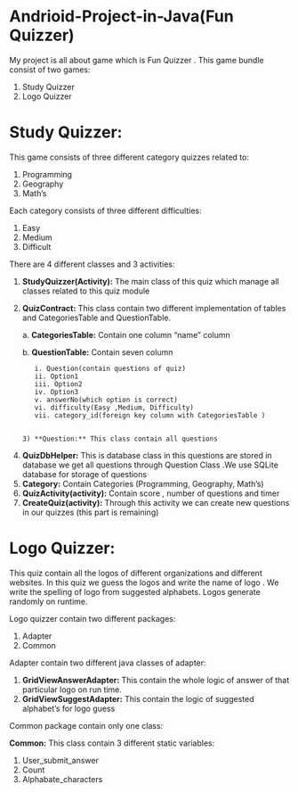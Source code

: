 # Andrioid-Project-in-Java(Fun Quizzer)
My project is all about  game  which is  Fun Quizzer . This game bundle consist of two games: 
  1) Study Quizzer 
  2) Logo Quizzer 
# Study Quizzer: 
This game consists of  three different category quizzes related to: 
  1. Programming
  2. Geography 
  3. Math’s
  
  
Each category consists of  three different difficulties: 
  1. Easy 
  2. Medium 
  3. Difficult 
  
  
There are 4 different classes and 3 activities: 
  1. **StudyQuizzer(Activity):** The main class of this quiz which manage all classes related to this quiz module 
  2. **QuizContract:** This class contain two different implementation of tables and CategoriesTable and QuestionTable. 
  
  
        a. **CategoriesTable:** Contain one column “name” column 
        
        b. **QuestionTable:** Contain seven column
        
        
            i. Question(contain questions of quiz) 
            ii. Option1 
            iii. Option2 
            iv. Option3 
            v. answerNo(which option is correct) 
            vi. difficulty(Easy ,Medium, Difficulty) 
            vii. category_id(foreign key column with CategoriesTable )
            
            
         3) **Question:** This class contain all questions 
  4) **QuizDbHelper:** This is database class in this questions are stored in database we get all questions through Question Class .We use SQLite database for storage of      questions     
  5) **Category:** Contain Categories (Programming, Geography, Math’s) 
  6) **QuizActivity(activity):** Contain  score , number of questions and timer 
  7) **CreateQuiz(activity):** Through this activity we can create new questions in our quizzes (this part is remaining) 
            
# Logo Quizzer: 
This quiz contain all the logos  of different organizations and different websites. In this quiz we guess the logos and write the  name of logo . We write the spelling of logo from suggested alphabets. Logos  generate  randomly on runtime. 

Logo quizzer contain two different packages: 
1. Adapter  
2. Common 

Adapter contain two different java classes of adapter: 
1. **GridViewAnswerAdapter:** This contain the whole logic of answer of that particular logo on run 
time. 
2. **GridViewSuggestAdapter:** This contain the logic of suggested alphabet’s for logo guess 

Common package contain only one class: 

**Common:** This class contain 3 different static variables: 

  1. User_submit_answer 
  2. Count 
  3. Alphabate_characters             
            
  
  
